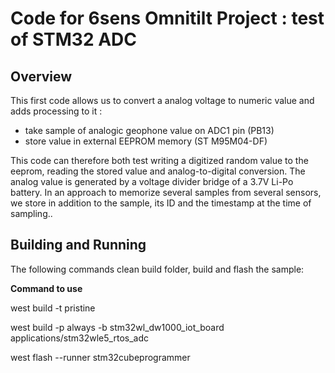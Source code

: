 # Code for 6sens Omnitilt Project : test of STM32 ADC

## Overview
This first code allows us to convert a analog voltage to numeric value and adds processing to it :

 - take sample of analogic geophone value on ADC1 pin (PB13)
 - store value in external EEPROM memory (ST M95M04-DF)

This code can therefore both test writing a digitized random value to the eeprom, reading the stored value and analog-to-digital conversion. The analog value is generated by a voltage divider bridge of a 3.7V Li-Po battery. In an approach to memorize several samples from several sensors, we store in addition to the sample, its ID and the timestamp at the time of sampling..

## Building and Running
The following commands clean build folder, build and flash the sample:

**Command to use**

west build -t pristine

west build -p always -b stm32wl_dw1000_iot_board applications/stm32wle5_rtos_adc

west flash --runner stm32cubeprogrammer